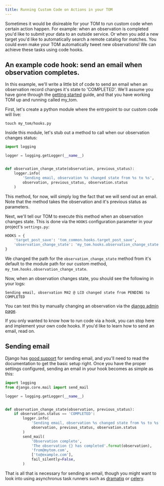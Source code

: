 ```yaml
---
title: Running Custom Code on Actions in your TOM
---
```


Sometimes it would be disireable for your TOM to run custom code when certain
action happen. For example: when an observation is completed you'd like to submit
your data to an outside service. Or when you add a new target you'd like to
automatically search a remote catalog for matches. You could even make your TOM
automatically tweet new observations! We can achieve these tasks
using code hooks.

## An example code hook: send an email when observation completes.

In this example, we'll write a little bit of code to send an email when an
observation record changes it's state to 'COMPLETED'. We'll assume you have gone
through the [getting started](/docs/getting_started) guide, and that you have
working TOM up and running called my_tom.

First, let's create a python module where the entrypoint to our custom code will
live:

    touch my_tom/hooks.py

Inside this module, let's stub out a method to call when our observation changes
status:

```python
import logging

logger = logging.getLogger(__name__)


def observation_change_state(observation, previous_status):
    logger.info(
        'Sending email, observation %s changed state from %s to %s',
        observation, previous_status, observation.status
    )
```

This method, for now, will simply log the fact that we will send out an email.
Note that the method takes the observation and it's previous status as parameters.

Next, we'll tell our TOM to execute this method when an observation changes state.
This is done via the `HOOKS` configuration parameter in your project's
`settings.py`:

```python
HOOKS = {
    'target_post_save': 'tom_common.hooks.target_post_save',
    'observation_change_state': 'my_tom.hooks.observation_change_state'
}
```

We changed the path for the `observation_change_state` method from it's default to
the module path for our custom method, `my_tom.hooks.observation_change_state`.

Now, when an observation changes state, you should see the following in your logs:

    Sending email, observation M42 @ LCO changed state from PENDING to COMPLETED

You can test this by manually changing an observation via the
[django admin
page](http://127.0.0.1:8000/admin/tom_observations/observationrecord/).

If you only wanted to know how to run code via a hook, you can stop here and
implement your own code hooks. If you'd like to learn how to send an email, read
on.

## Sending email

Django has [good support](https://docs.djangoproject.com/en/2.1/topics/email/)
for sending email, and you'll need to read the documentation to get the basic
setup right. Once you have the proper settings configured, sending an email in
your hook becomes as simple as this:

```python
import logging
from django.core.mail import send_mail

logger = logging.getLogger(__name__)


def observation_change_state(observation, previous_status):
    if observation.status == 'COMPLETED':
        logger.info(
            'Sending email, observation %s changed state from %s to %s',
            observation, previous_status, observation.status
        )
        send_mail(
            'Observation complete',
            'The observation {} has completed'.format(observation),
            'from@mytom.com',
            ['to@example.com'],
            fail_silently=False,
        )
```

That is all that is necessary for sending an email, though you might want to look
into using asynchronus task runners such as [dramatiq](https://dramatiq.io/) or
[celery](http://www.celeryproject.org/).
